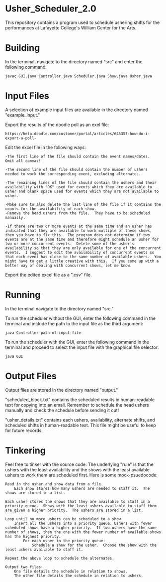 # Usher_Scheduler_2.0

This repository contains a program used to schedule ushering shifts for the performances at Lafayette College's William Center for the Arts.  

# Building 

In the terminal, navigate to the directory named "src" and enter the following command: 

    javac GUI.java Controller.java Scheduler.java Show.java Usher.java

# Input Files

A selection of example input files are available in the directory named "example_input."  

Export the results of the doodle poll as an exel file: 

    https://help.doodle.com/customer/portal/articles/645357-how-do-i-export-a-poll-

Edit the excel file in the following ways:

    -The first line of the file should contain the event names/dates.  Omit all commas!
    
    -The second line of the file should contain the number of ushers needed to work the corresponding event, excluding alternates.
    
    -The remaining lines of the file should contain the ushers and their availability with "OK" used for events which they are available to usher and blank space used for events which they are not available to usher.
    
    -Make sure to also delete the last line of the file if it contains the counts for the availability of each show.
    -Remove the head ushers from the file.  They have to be scheduled manually.
    
    -If there are two or more events at the same time and an usher has indicated that they are available to work multiple of these shows, then you have to fix this.  The program does not determine if two events are at the same time and therefore might schedule an usher for two or more concurrent events.  Delete some of the usher's availability so that they are only available for one of the concurrent events.  I suggest to edit the availability of concurrent events so that each event has close to the same number of available ushers.  You might have to get a little creative with this.  If you come up with a better way of dealing with concurrent shows, let me know.

Export the edited excel file as a ".csv" file.

# Running

In the terminal navigate to the directory named "src."

To run the scheduler without the GUI, enter the following command in the terminal and include the path to the input file as the third argument: 

    java Controller path-of-input-file

To run the scheduler with the GUI, enter the following command in the terminal and proceed to select the input file with the graphical file selector:

    java GUI

# Output Files

Output files are stored in the directory named "output."

"scheduled_block.txt" contains the scheduled results in human-readable text for copying into an email. Remember to schedule the head ushers manually and check the schedule before sending it out!

"usher_details.txt" contains each ushers, availability, alternate shifts, and scheduled shifts in human-readable text.  This file might be useful to keep for future records.

# Tinkering 

Feel free to tinker with the source code.  The underlying "rule" is that the ushers with the least availability and the shows with the least available ushers to work them are scheduled first.  Here is some mock-psuedocode:

    Read in the usher and show data from a file.  
        Each show stores how many ushers are needed to staff it.  The shows are stored in a list.

    Each usher stores the shows that they are available to staff in a priority queue.  Shows with the least ushers available to staff them are given a higher priority.  The ushers are stored in a list.

    Loop until no more ushers can be scheduled to a show:
        Insert all the ushers into a priority queue. Ushers with fewer scheduled shows have a higher priority.  If two ushers have the same number of shows, then the one with the fewer number of available shows has the highest priority.
            For each usher in the priority queue:
                Schedule a show for the usher.  Choose the show with the least ushers available to staff it.

    Repeat the above loop to schedule the alternates.

    Output two files:
        One file details the schedule in relation to shows.
        The other file details the schedule in relation to ushers.
